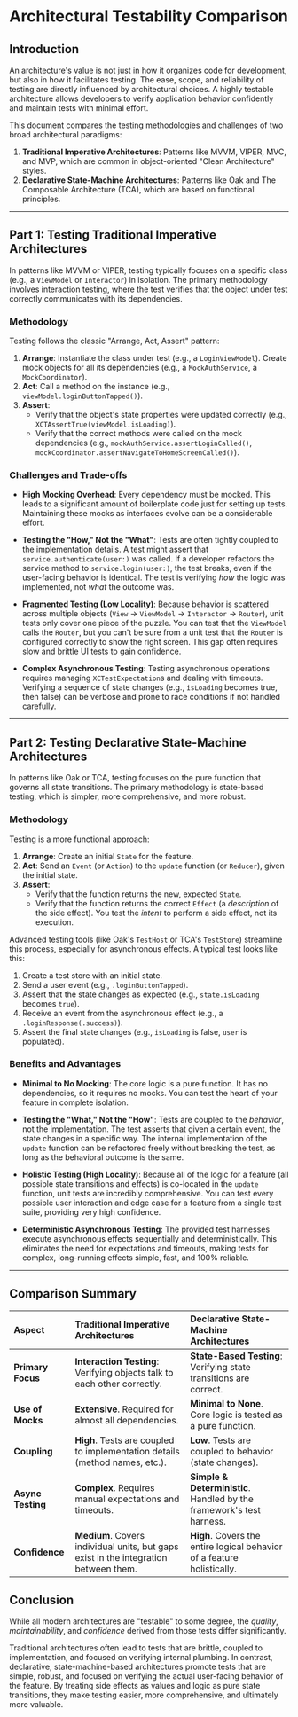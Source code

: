 # Architectural Testability Comparison

## Introduction

An architecture's value is not just in how it organizes code for development, but also in how it facilitates testing. The ease, scope, and reliability of testing are directly influenced by architectural choices. A highly testable architecture allows developers to verify application behavior confidently and maintain tests with minimal effort.

This document compares the testing methodologies and challenges of two broad architectural paradigms:
1.  **Traditional Imperative Architectures**: Patterns like MVVM, VIPER, MVC, and MVP, which are common in object-oriented "Clean Architecture" styles.
2.  **Declarative State-Machine Architectures**: Patterns like Oak and The Composable Architecture (TCA), which are based on functional principles.

---

## Part 1: Testing Traditional Imperative Architectures

In patterns like MVVM or VIPER, testing typically focuses on a specific class (e.g., a `ViewModel` or `Interactor`) in isolation. The primary methodology involves interaction testing, where the test verifies that the object under test correctly communicates with its dependencies.

### Methodology

Testing follows the classic "Arrange, Act, Assert" pattern:
1.  **Arrange**: Instantiate the class under test (e.g., a `LoginViewModel`). Create mock objects for all its dependencies (e.g., a `MockAuthService`, a `MockCoordinator`).
2.  **Act**: Call a method on the instance (e.g., `viewModel.loginButtonTapped()`).
3.  **Assert**:
    *   Verify that the object's state properties were updated correctly (e.g., `XCTAssertTrue(viewModel.isLoading)`).
    *   Verify that the correct methods were called on the mock dependencies (e.g., `mockAuthService.assertLoginCalled()`, `mockCoordinator.assertNavigateToHomeScreenCalled()`).

### Challenges and Trade-offs

*   **High Mocking Overhead**: Every dependency must be mocked. This leads to a significant amount of boilerplate code just for setting up tests. Maintaining these mocks as interfaces evolve can be a considerable effort.

*   **Testing the "How," Not the "What"**: Tests are often tightly coupled to the implementation details. A test might assert that `service.authenticate(user:)` was called. If a developer refactors the service method to `service.login(user:)`, the test breaks, even if the user-facing behavior is identical. The test is verifying *how* the logic was implemented, not *what* the outcome was.

*   **Fragmented Testing (Low Locality)**: Because behavior is scattered across multiple objects (`View` -> `ViewModel` -> `Interactor` -> `Router`), unit tests only cover one piece of the puzzle. You can test that the `ViewModel` calls the `Router`, but you can't be sure from a unit test that the `Router` is configured correctly to show the right screen. This gap often requires slow and brittle UI tests to gain confidence.

*   **Complex Asynchronous Testing**: Testing asynchronous operations requires managing `XCTestExpectation`s and dealing with timeouts. Verifying a sequence of state changes (e.g., `isLoading` becomes true, then false) can be verbose and prone to race conditions if not handled carefully.

---

## Part 2: Testing Declarative State-Machine Architectures

In patterns like Oak or TCA, testing focuses on the pure function that governs all state transitions. The primary methodology is state-based testing, which is simpler, more comprehensive, and more robust.

### Methodology

Testing is a more functional approach:
1.  **Arrange**: Create an initial `State` for the feature.
2.  **Act**: Send an `Event` (or `Action`) to the `update` function (or `Reducer`), given the initial state.
3.  **Assert**:
    *   Verify that the function returns the new, expected `State`.
    *   Verify that the function returns the correct `Effect` (a *description* of the side effect). You test the *intent* to perform a side effect, not its execution.

Advanced testing tools (like Oak's `TestHost` or TCA's `TestStore`) streamline this process, especially for asynchronous effects. A typical test looks like this:
1.  Create a test store with an initial state.
2.  Send a user event (e.g., `.loginButtonTapped`).
3.  Assert that the state changes as expected (e.g., `state.isLoading` becomes `true`).
4.  Receive an event from the asynchronous effect (e.g., a `.loginResponse(.success)`).
5.  Assert the final state changes (e.g., `isLoading` is false, `user` is populated).

### Benefits and Advantages

*   **Minimal to No Mocking**: The core logic is a pure function. It has no dependencies, so it requires no mocks. You can test the heart of your feature in complete isolation.

*   **Testing the "What," Not the "How"**: Tests are coupled to the *behavior*, not the implementation. The test asserts that given a certain event, the state changes in a specific way. The internal implementation of the `update` function can be refactored freely without breaking the test, as long as the behavioral outcome is the same.

*   **Holistic Testing (High Locality)**: Because all of the logic for a feature (all possible state transitions and effects) is co-located in the `update` function, unit tests are incredibly comprehensive. You can test every possible user interaction and edge case for a feature from a single test suite, providing very high confidence.

*   **Deterministic Asynchronous Testing**: The provided test harnesses execute asynchronous effects sequentially and deterministically. This eliminates the need for expectations and timeouts, making tests for complex, long-running effects simple, fast, and 100% reliable.

---

## Comparison Summary

| Aspect | Traditional Imperative Architectures | Declarative State-Machine Architectures |
| :--- | :--- | :--- |
| **Primary Focus** | **Interaction Testing**: Verifying objects talk to each other correctly. | **State-Based Testing**: Verifying state transitions are correct. |
| **Use of Mocks** | **Extensive**. Required for almost all dependencies. | **Minimal to None**. Core logic is tested as a pure function. |
| **Coupling** | **High**. Tests are coupled to implementation details (method names, etc.). | **Low**. Tests are coupled to behavior (state changes). |
| **Async Testing** | **Complex**. Requires manual expectations and timeouts. | **Simple & Deterministic**. Handled by the framework's test harness. |
| **Confidence** | **Medium**. Covers individual units, but gaps exist in the integration between them. | **High**. Covers the entire logical behavior of a feature holistically. |

## Conclusion

While all modern architectures are "testable" to some degree, the *quality*, *maintainability*, and *confidence* derived from those tests differ significantly.

Traditional architectures often lead to tests that are brittle, coupled to implementation, and focused on verifying internal plumbing. In contrast, declarative, state-machine-based architectures promote tests that are simple, robust, and focused on verifying the actual user-facing behavior of the feature. By treating side effects as values and logic as pure state transitions, they make testing easier, more comprehensive, and ultimately more valuable.
